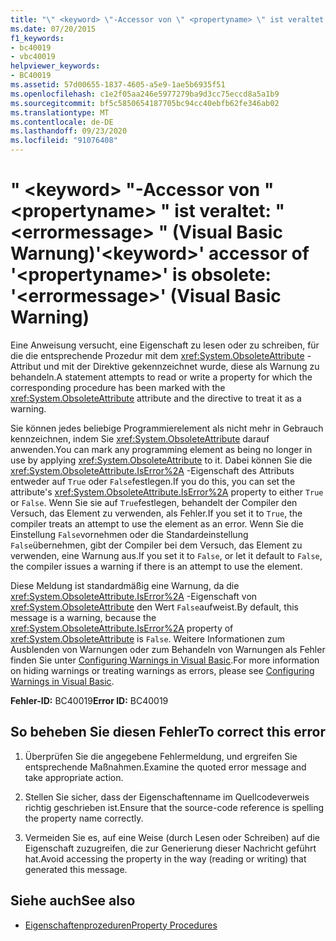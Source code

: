 ```yaml
---
title: "\" <keyword> \"-Accessor von \" <propertyname> \" ist veraltet: \" <errormessage> \" (Visual Basic Warnung)"
ms.date: 07/20/2015
f1_keywords:
- bc40019
- vbc40019
helpviewer_keywords:
- BC40019
ms.assetid: 57d00655-1837-4605-a5e9-1ae5b6935f51
ms.openlocfilehash: c1e2f05aa246e5977279ba9d3cc75eccd8a5a1b9
ms.sourcegitcommit: bf5c5850654187705bc94cc40ebfb62fe346ab02
ms.translationtype: MT
ms.contentlocale: de-DE
ms.lasthandoff: 09/23/2020
ms.locfileid: "91076408"
---
```

# <a name="keyword-accessor-of-propertyname-is-obsolete-errormessage-visual-basic-warning"></a><span data-ttu-id="9fe42-102">" \<keyword> "-Accessor von " \<propertyname> " ist veraltet: " \<errormessage> " (Visual Basic Warnung)</span><span class="sxs-lookup"><span data-stu-id="9fe42-102">'\<keyword>' accessor of '\<propertyname>' is obsolete: '\<errormessage>' (Visual Basic Warning)</span></span>

<span data-ttu-id="9fe42-103">Eine Anweisung versucht, eine Eigenschaft zu lesen oder zu schreiben, für die die entsprechende Prozedur mit dem <xref:System.ObsoleteAttribute> -Attribut und mit der Direktive gekennzeichnet wurde, diese als Warnung zu behandeln.</span><span class="sxs-lookup"><span data-stu-id="9fe42-103">A statement attempts to read or write a property for which the corresponding procedure has been marked with the <xref:System.ObsoleteAttribute> attribute and the directive to treat it as a warning.</span></span>  
  
 <span data-ttu-id="9fe42-104">Sie können jedes beliebige Programmierelement als nicht mehr in Gebrauch kennzeichnen, indem Sie <xref:System.ObsoleteAttribute> darauf anwenden.</span><span class="sxs-lookup"><span data-stu-id="9fe42-104">You can mark any programming element as being no longer in use by applying <xref:System.ObsoleteAttribute> to it.</span></span> <span data-ttu-id="9fe42-105">Dabei können Sie die <xref:System.ObsoleteAttribute.IsError%2A> -Eigenschaft des Attributs entweder auf `True` oder `False`festlegen.</span><span class="sxs-lookup"><span data-stu-id="9fe42-105">If you do this, you can set the attribute's <xref:System.ObsoleteAttribute.IsError%2A> property to either `True` or `False`.</span></span> <span data-ttu-id="9fe42-106">Wenn Sie sie auf `True`festlegen, behandelt der Compiler den Versuch, das Element zu verwenden, als Fehler.</span><span class="sxs-lookup"><span data-stu-id="9fe42-106">If you set it to `True`, the compiler treats an attempt to use the element as an error.</span></span> <span data-ttu-id="9fe42-107">Wenn Sie die Einstellung `False`vornehmen oder die Standardeinstellung `False`übernehmen, gibt der Compiler bei dem Versuch, das Element zu verwenden, eine Warnung aus.</span><span class="sxs-lookup"><span data-stu-id="9fe42-107">If you set it to `False`, or let it default to `False`, the compiler issues a warning if there is an attempt to use the element.</span></span>  
  
 <span data-ttu-id="9fe42-108">Diese Meldung ist standardmäßig eine Warnung, da die <xref:System.ObsoleteAttribute.IsError%2A> -Eigenschaft von <xref:System.ObsoleteAttribute> den Wert `False`aufweist.</span><span class="sxs-lookup"><span data-stu-id="9fe42-108">By default, this message is a warning, because the <xref:System.ObsoleteAttribute.IsError%2A> property of <xref:System.ObsoleteAttribute> is `False`.</span></span> <span data-ttu-id="9fe42-109">Weitere Informationen zum Ausblenden von Warnungen oder zum Behandeln von Warnungen als Fehler finden Sie unter [Configuring Warnings in Visual Basic](/visualstudio/ide/configuring-warnings-in-visual-basic).</span><span class="sxs-lookup"><span data-stu-id="9fe42-109">For more information on hiding warnings or treating warnings as errors, please see [Configuring Warnings in Visual Basic](/visualstudio/ide/configuring-warnings-in-visual-basic).</span></span>  
  
 <span data-ttu-id="9fe42-110">**Fehler-ID:** BC40019</span><span class="sxs-lookup"><span data-stu-id="9fe42-110">**Error ID:** BC40019</span></span>  
  
## <a name="to-correct-this-error"></a><span data-ttu-id="9fe42-111">So beheben Sie diesen Fehler</span><span class="sxs-lookup"><span data-stu-id="9fe42-111">To correct this error</span></span>  
  
1. <span data-ttu-id="9fe42-112">Überprüfen Sie die angegebene Fehlermeldung, und ergreifen Sie entsprechende Maßnahmen.</span><span class="sxs-lookup"><span data-stu-id="9fe42-112">Examine the quoted error message and take appropriate action.</span></span>  
  
2. <span data-ttu-id="9fe42-113">Stellen Sie sicher, dass der Eigenschaftenname im Quellcodeverweis richtig geschrieben ist.</span><span class="sxs-lookup"><span data-stu-id="9fe42-113">Ensure that the source-code reference is spelling the property name correctly.</span></span>  
  
3. <span data-ttu-id="9fe42-114">Vermeiden Sie es, auf eine Weise (durch Lesen oder Schreiben) auf die Eigenschaft zuzugreifen, die zur Generierung dieser Nachricht geführt hat.</span><span class="sxs-lookup"><span data-stu-id="9fe42-114">Avoid accessing the property in the way (reading or writing) that generated this message.</span></span>  
  
## <a name="see-also"></a><span data-ttu-id="9fe42-115">Siehe auch</span><span class="sxs-lookup"><span data-stu-id="9fe42-115">See also</span></span>

- [<span data-ttu-id="9fe42-116">Eigenschaftenprozeduren</span><span class="sxs-lookup"><span data-stu-id="9fe42-116">Property Procedures</span></span>](../programming-guide/language-features/procedures/property-procedures.md)
